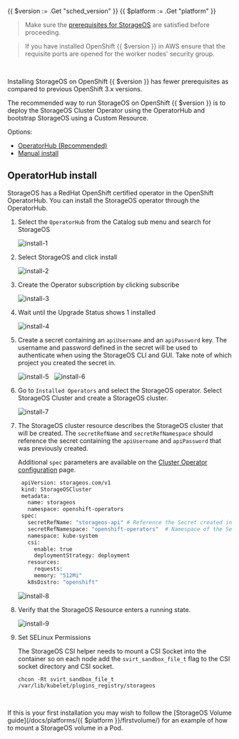 {{ $version := .Get "sched_version" }}
{{ $platform := .Get "platform" }}

> Make sure the
> [prerequisites for StorageOS](/docs/prerequisites/overview) are
> satisfied before proceeding.

> If you have installed OpenShift {{ $version  }} in AWS ensure that the
> requisite ports are opened for the worker nodes' security group.


&nbsp;

Installing StorageOS on OpenShift {{ $version }} has fewer prerequisites
as compared to previous OpenShift 3.x versions.

The recommended way to run StorageOS on OpenShift {{ $version }} is to
deploy the StorageOS Cluster Operator using the OperatorHub and bootstrap
StorageOS using a Custom Resource.

Options:
- [OperatorHub (Recommended)](#operatorhub-install)
- [Manual install](#manual-install)


## OperatorHub install

StorageOS has a RedHat OpenShift certified operator in the OpenShift
OperatorHub. You can install the StorageOS operator through the OperatorHub.

1. Select the `OperatorHub` from the Catalog sub menu and search for StorageOS

    ![install-1](/images/openshift4/operatorhub.png)

1. Select StorageOS and click install

    ![install-2](/images/openshift4/install-storageos-operator.png)

1. Create the Operator subscription by clicking subscribe

    ![install-3](/images/openshift4/create-operator-subscription.png)

1. Wait until the Upgrade Status shows 1 installed

    ![install-4](/images/openshift4/install-complete.png)

1. Create a secret containing an `apiUsername` and an `apiPassword` key. The
   username and password defined in the secret will be used to authenticate
   when using the StorageOS CLI and GUI. Take note of which project you created
   the secret in.

    ![install-5](/images/openshift4/create-secret.png)
&nbsp;
    ![install-6](/images/openshift4/secret-inputs.png)

1. Go to `Installed Operators` and select the StorageOS operator. Select
   StorageOS Cluster and create a StorageOS cluster.

    ![install-7](/images/openshift4/create-stos.png)

1. The StorageOS cluster resource describes the StorageOS cluster that will be
   created. The `secretRefName` and `secretRefNamespace` should reference the secret
   containing the `apiUsername` and `apiPassword` that was previously created.

   Additional `spec` parameters are available on the [Cluster Operator
   configuration](/docs/reference/cluster-operator/configuration) page.

   ```bash
	apiVersion: storageos.com/v1
	kind: StorageOSCluster
	metadata:
	  name: storageos
	  namespace: openshift-operators
	spec:
	  secretRefName: "storageos-api" # Reference the Secret created in the previous step
	  secretRefNamespace: "openshift-operators"  # Namespace of the Secret created in the previous step
	  namespace: kube-system
	  csi:
	    enable: true
	    deploymentStrategy: deployment
	  resources:
	    requests:
	    memory: "512Mi"
	  k8sDistro: "openshift"
   ```

    ![install-8](/images/openshift4/stos-specs.png)


1. Verify that the StorageOS Resource enters a running state.

    ![install-9](/images/openshift4/stos-running.png)

1. Set SELinux Permissions

    The StorageOS CSI helper needs to mount a CSI Socket into the container so
    on each node add the `svirt_sandbox_file_t` flag to the CSI socket directory
    and CSI socket.

    ```
    chcon -Rt svirt_sandbox_file_t /var/lib/kubelet/plugins_registry/storageos
    ```
&nbsp;

If this is your first installation you may wish to follow the [StorageOS
Volume guide](/docs/platforms/{{ $platform }}/firstvolume/) for an example of how
to mount a StorageOS volume in a Pod.
